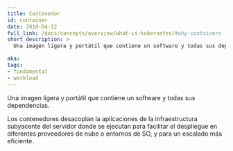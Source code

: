 ```yaml
---
title: Contenedor
id: container
date: 2018-04-12
full_link: /docs/concepts/overview/what-is-kubernetes/#why-containers
short_description: >
  Una imagen ligera y portátil que contiene un software y todas sus dependencias.

aka: 
tags:
- fundamental
- workload
---
```

 Una imagen ligera y portátil que contiene un software y todas sus dependencias.

<!--more--> 

Los contenedores desacoplan la aplicaciones de la infraestructura subyacente del servidor
donde se ejecutan para facilitar el despliegue en diferentes proveedores de nube o entornos de SO, y para un escalado más eficiente.

